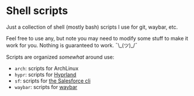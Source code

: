# Shell scripts

Just a collection of shell (mostly bash) scripts I use for git, waybar, etc.

Feel free to use any, but note you may need to modify some stuff to make it work
for you. Nothing is guaranteed to work. ¯\\\_(ツ)\_/¯

Scripts are organized _somewhat_ around use:

- `arch`: scripts for ArchLinux
- `hypr`: scripts for [Hyprland](https://hyprland.org/)
- `sf`: scripts for [the Salesforce cli](https://developer.salesforce.com/tools/salesforcecli)
- `waybar`: scripts for [waybar](https://github.com/Alexays/Waybar)
